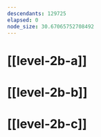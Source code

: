 ```yaml
---
descendants: 129725
elapsed: 0
node_size: 30.67065752708492
---
```


# [[level-2b-a]]

# [[level-2b-b]]

# [[level-2b-c]]
